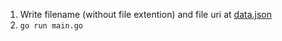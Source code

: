 1. Write filename (without file extention) and file uri at [data.json](./data.json)
2. `go run main.go`
